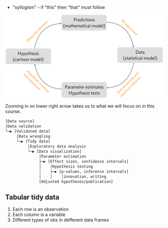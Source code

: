
- "syllogism" - if "this" then "that" must follow

![cycle of science](./images/cycle_of_science.png)

Zooming in on lower right arrow takes us to what we will focus on in this course.
```
[Data source]
│Data validation
╰─▶ [Validated data]
     │Data wrangling
     ╰─▶ [Tidy data]
          │Exploratory data analysis
          ╰─▶ [Data visualization]
               │Parameter estimation
               ├─▶ [Effect sizes, confidence intervals]
               │    │Hypothesis testing
               │    ├─▶ [p-values, inference intervals]
               │    │    │innovation, writing
               [Adjusted hypotheses/publication]
```


## Tabular tidy data
1. Each row is an observation
2. Each column is a variable
3. Different types of obs in defferent data frames